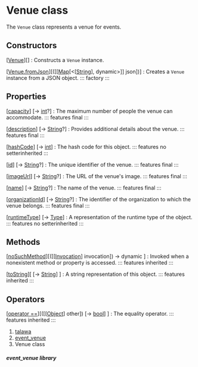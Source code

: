 
<div>

# Venue class

</div>


The `Venue` class represents a venue for events.



## Constructors

[[Venue](../models_events_event_venue/Venue/Venue.md)][]
:   Constructs a `Venue` instance.

[[Venue.fromJson](../models_events_event_venue/Venue/Venue.fromJson.md)][([[[Map](https://api.flutter.dev/flutter/dart-core/Map-class.md)[\<[[String](https://api.flutter.dev/flutter/dart-core/String-class.html)], dynamic\>]] json])]
:   Creates a `Venue` instance from a JSON object.
    ::: 
    factory
    :::



## Properties

[[capacity](../models_events_event_venue/Venue/capacity.md)] [→ [int](https://api.flutter.dev/flutter/dart-core/int-class.html)?]
:   The maximum number of people the venue can accommodate.
    ::: features
    final
    :::

[[description](../models_events_event_venue/Venue/description.md)] [→ [String](https://api.flutter.dev/flutter/dart-core/String-class.html)?]
:   Provides additional details about the venue.
    ::: features
    final
    :::

[[hashCode](https://api.flutter.dev/flutter/dart-core/Object/hashCode.html)] [→ [int](https://api.flutter.dev/flutter/dart-core/int-class.html)]
:   The hash code for this object.
    ::: features
    no setterinherited
    :::

[[id](../models_events_event_venue/Venue/id.md)] [→ [String](https://api.flutter.dev/flutter/dart-core/String-class.html)?]
:   The unique identifier of the venue.
    ::: features
    final
    :::

[[imageUrl](../models_events_event_venue/Venue/imageUrl.md)] [→ [String](https://api.flutter.dev/flutter/dart-core/String-class.html)?]
:   The URL of the venue\'s image.
    ::: features
    final
    :::

[[name](../models_events_event_venue/Venue/name.md)] [→ [String](https://api.flutter.dev/flutter/dart-core/String-class.html)?]
:   The name of the venue.
    ::: features
    final
    :::

[[organizationId](../models_events_event_venue/Venue/organizationId.md)] [→ [String](https://api.flutter.dev/flutter/dart-core/String-class.html)?]
:   The identifier of the organization to which the venue belongs.
    ::: features
    final
    :::

[[runtimeType](https://api.flutter.dev/flutter/dart-core/Object/runtimeType.html)] [→ [Type](https://api.flutter.dev/flutter/dart-core/Type-class.html)]
:   A representation of the runtime type of the object.
    ::: features
    no setterinherited
    :::



## Methods

[[noSuchMethod](https://api.flutter.dev/flutter/dart-core/Object/noSuchMethod.html)][([[[Invocation](https://api.flutter.dev/flutter/dart-core/Invocation-class.md)] invocation]) → dynamic ]
:   Invoked when a nonexistent method or property is accessed.
    ::: features
    inherited
    :::

[[toString](https://api.flutter.dev/flutter/dart-core/Object/toString.html)][ [→ [String](https://api.flutter.dev/flutter/dart-core/String-class.html)] ]
:   A string representation of this object.
    ::: features
    inherited
    :::



## Operators

[[operator ==](https://api.flutter.dev/flutter/dart-core/Object/operator_equals.html)][([[[Object](https://api.flutter.dev/flutter/dart-core/Object-class.md)] other]) [→ [bool](https://api.flutter.dev/flutter/dart-core/bool-class.html)] ]
:   The equality operator.
    ::: features
    inherited
    :::







1.  [talawa](../index.md)
2.  [event_venue](../models_events_event_venue/)
3.  Venue class

##### event_venue library







